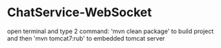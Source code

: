 # ChatService-WebSocket

open terminal and type 2 command: 'mvn clean package' to build project and then 'mvn tomcat7:rub' to embedded tomcat server
